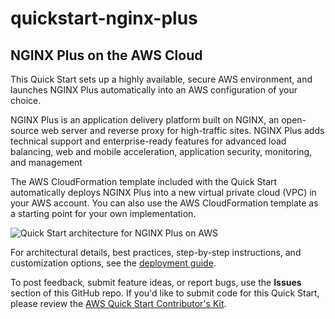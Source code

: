 # quickstart-nginx-plus
## NGINX Plus on the AWS Cloud

This Quick Start sets up a highly available, secure AWS environment, and launches NGINX Plus automatically into an AWS configuration of your choice.

NGINX Plus is an application delivery platform built on NGINX, an open-source web server and reverse proxy for high-traffic sites. NGINX Plus adds technical support and enterprise-ready features for advanced load balancing, web and mobile acceleration, application security, monitoring, and management

The AWS CloudFormation template included with the Quick Start automatically deploys NGINX Plus into a new virtual private cloud (VPC) in your AWS account. You can also use the AWS CloudFormation template as a starting point for your own implementation.

![Quick Start architecture for NGINX Plus on AWS](https://d0.awsstatic.com/partner-network/QuickStart/datasheets/nginx-plus-architecture.jpg)

For architectural details, best practices, step-by-step instructions, and customization options, see the [deployment guide](https://fwd.aws/37V59).

To post feedback, submit feature ideas, or report bugs, use the **Issues** section of this GitHub repo.
If you'd like to submit code for this Quick Start, please review the [AWS Quick Start Contributor's Kit](https://aws-quickstart.github.io/).
